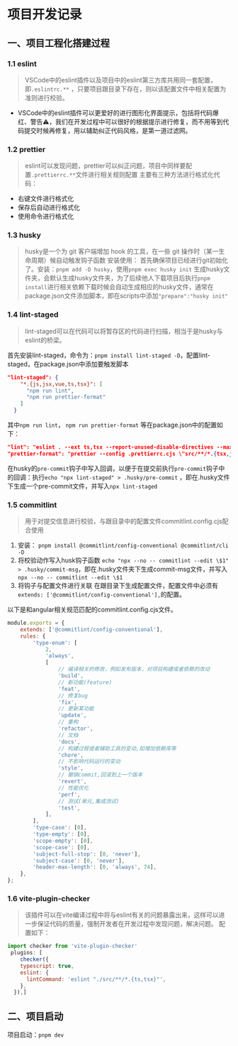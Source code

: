# 项目开发记录
## 一、项目工程化搭建过程
### 1.1 eslint
> VSCode中的eslint插件以及项目中的eslint第三方库共用同一套配置，即`.eslintrc.**` ，只要项目跟目录下存在，则以该配置文件中相关配置为准则进行校验。
* VSCode中的eslint插件可以更爱好的进行图形化界面提示，包括将代码爆红、警告⚠️，我们在开发过程中可以很好的根据提示进行修复，而不用等到代码提交时候再修复，用以辅助纠正代码风格，是第一道过滤网。
### 1.2 prettier
> eslint可以发现问题，prettier可以纠正问题，项目中同样要配置`.prettierrc.**`文件进行相关规则配置
主要有三种方法进行格式化代码：
* 右键文件进行格式化
* 保存后自动进行格式化
* 使用命令进行格式化
### 1.3 husky
> husky是一个为 git 客户端增加 hook 的工具，在一些 git 操作时（某一生命周期）候自动触发钩子函数
安装使用：
首先确保项目已经进行git初始化了。安装：`pnpm add -D husky`，使用`pnpm exec husky init` 生成husky文件夹，会默认生成husky文件夹，为了后续他人下载项目后执行`pnpm install`进行相关依赖下载时候会自动生成相应的husky文件，通常在package.json文件添加脚本，即在scripts中添加`"prepare":"husky init"` 
### 1.4 lint-staged
> lint-staged可以在代码可以将暂存区的代码进行扫描，相当于是husky与eslint的桥梁。

首先安装lint-staged，命令为：`pnpm install lint-staged -D`，配置lint-staged，在package.json中添加要触发脚本
```json
"lint-staged": {
    "*.{js,jsx,vue,ts,tsx}": [
      "npm run lint",
      "npm run prettier-format"
    ]
  }
```
其中`npm run lint`， `npm run prettier-format` 等在package.json中的配置如下：
```json
"lint": "eslint . --ext ts,tsx --report-unused-disable-directives --max-warnings 0",
"prettier-format": "prettier --config .prettierrc.cjs \"src/**/*.{tsx,js,ts}\" --write",

```
在husky的`pre-commit`钩子中写入回调，以便于在提交前执行`pre-commit`钩子中的回调：执行`echo "npx lint-staged" > .husky/pre-commit` ，即在.husky文件下生成一个pre-commit文件，并写入`npx lint-staged`

### 1.5 commitlint
> 用于对提交信息进行校验，与跟目录中的配置文件commitlint.config.cjs配合使用

1. 安装：
`pnpm install @commitlint/config-conventional @commitlint/cli -D `
2. 将校验动作写入husk钩子函数
`echo "npx --no -- commitlint --edit \$1" > .husky/commit-msg`，即在.husky文件夹下生成commit-msg文件，并写入`npx --no -- commitlint --edit \$1`
3. 将钩子与配置文件进行关联
在跟目录下生成配置文件，配置文件中必须有`extends: ['@commitlint/config-conventional'],`的配置。

以下是和angular相关规范匹配的commitlint.config.cjs文件。

```javascript
module.exports = {
	extends: ['@commitlint/config-conventional'],
	rules: {
		'type-enum': [
			2,
			'always',
			[
				// 编译相关的修改，例如发布版本，对项目构建或者依赖的改动
				'build',
				// 新功能(feature)
				'feat',
				// 修复bug
				'fix',
				// 更新某功能
				'update',
				// 重构
				'refactor',
				// 文档
				'docs',
				// 构建过程或者辅助工具的变动,如增加依赖库等
				'chore',
				// 不影响代码运行的变动
				'style',
				// 撤销commit,回滚到上一个版本
				'revert',
				// 性能优化
				'perf',
				// 测试(单元,集成测试)
				'test',
			],
		],
		'type-case': [0],
		'type-empty': [0],
		'scope-empty': [0],
		'scope-case': [0],
		'subject-full-stop': [0, 'never'],
		'subject-case': [0, 'never'],
		'header-max-length': [0, 'always', 74],
	},
};
```
### 1.6 vite-plugin-checker
> 该插件可以在vite编译过程中将与eslint有关的问题暴露出来，这样可以进一步保证代码的质量，强制开发者在开发过程中发现问题，解决问题。
配置如下：
```javascript
import checker from 'vite-plugin-checker'
 plugins: [
    checker({
    typescript: true,
    eslint: {
      lintCommand: 'eslint "./src/**/*.{ts,tsx}"',
    },
  }),]
```

## 二、项目启动
 项目启动：`pnpm dev`